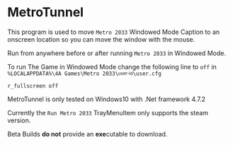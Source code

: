# MetroTunnel
 
This program is used to move `Metro 2033` Windowed Mode Caption to an onscreen location so you can move the window with the mouse.

Run from anywhere before or after running `Metro 2033` in Windowed Mode.

To run The Game in Windowed Mode change the following line to `off` in `%LOCALAPPDATA%\4A Games\Metro 2033\`<sub><sup>user-id</sub></sup>`\user.cfg`

```
r_fullscreen off
```

MetroTunnel is only tested on Windows10 with .Net framework 4.7.2

Currently the `Run Metro 2033` TrayMenuItem only supports the steam version.

Beta Builds **do not** provide an **exe**cutable to download.


